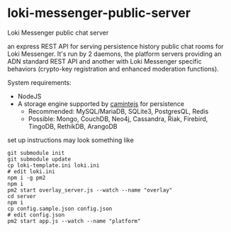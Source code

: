 # loki-messenger-public-server
Loki Messenger public chat server

an express REST API for serving persistence history public chat rooms for Loki Messenger. It's run by 2 daemons, the platform servers providing an ADN standard REST API and another with Loki Messenger specific behaviors (crypto-key registration and enhanced moderation functions).

System requirements:
- NodeJS
- A storage engine supported by [camintejs](https://github.com/biggora/caminte) for persistence
  - Recommended: MySQL/MariaDB, SQLite3, PostgresQL, Redis
  - Possible: Mongo, CouchDB, Neo4j, Cassandra, Riak, Firebird, TingoDB, RethikDB, ArangoDB

set up instructions may look something like
```
git submodule init
git submodule update
cp loki-template.ini loki.ini
# edit loki.ini
npm i -g pm2
npm i
pm2 start overlay_server.js --watch --name "overlay"
cd server
npm i
cp config.sample.json config.json
# edit config.json
pm2 start app.js --watch --name "platform"
```
